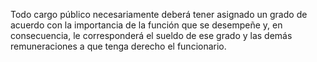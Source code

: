 Todo cargo público necesariamente deberá tener asignado un grado de acuerdo con la importancia de la función que se desempeñe y, en consecuencia, le corresponderá el sueldo de ese grado y las demás remuneraciones a que tenga derecho el funcionario.